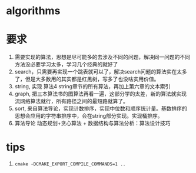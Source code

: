 # algorithms

# 要求
1. 需要实现的算法，思想是尽可能多的去涉及不同的问题，解决同一问题的不同方法没必要学习太多，学习几个经典的就好了
2. search，只需要再实现一个跳表就可以了，解决search问题的算法实在太多了，但是大多数用的其实都是红黑树，写多了也没啥实用价值。
3. string, 实现 算法4 string章节的所有算法，再加上第六章的文本索引
4. graph, 把三本算法书的图算法再看一遍，这部分学的太差，新的算法就实现流网络算法就行，所有路径之间的最短路就算了。
5. sort, 来自算法导论，实现计数排序，实现中位数和顺序统计量。基数排序的思想会应用的字符串排序中，会在string部分实现。实现桶排序。
5. 算法导论 动态规划+贪心算法 + 数据结构与算法分析：算法设计技巧

# tips
1. `cmake -DCMAKE_EXPORT_COMPILE_COMMANDS=1 ..`
